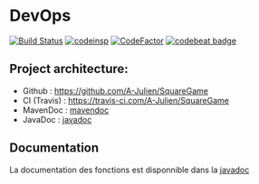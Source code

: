 #  DevOps


[![Build Status](https://travis-ci.com/A-Julien/SquareGame.svg?branch=master)](https://travis-ci.com/A-Julien/SquareGame) 
[![codeinsp](https://www.code-inspector.com/project/7547/score/svg)](https://frontend.code-inspector.com/public/project/7547/SquareGame/dashboard)
[![CodeFactor](https://www.codefactor.io/repository/github/a-julien/squaregame/badge)](https://www.codefactor.io/repository/github/a-julien/squaregame)
[![codebeat badge](https://codebeat.co/badges/1592e191-1dd0-4799-970c-c41a34ff9db4)](https://codebeat.co/projects/github-com-a-julien-squaregame-production)
## Project architecture:

*	Github : https://github.com/A-Julien/SquareGame
*	CI (Travis) : https://travis-ci.com/A-Julien/SquareGame
*	MavenDoc : [mavendoc](https://a-julien.github.io/SquareGame)
*   JavaDoc : [javadoc](https://a-julien.github.io/SquareGame/apidocs/index.html)

## Documentation

La documentation des fonctions est disponnible dans la [javadoc](https://a-julien.github.io/devops/apidocs/index.html)

